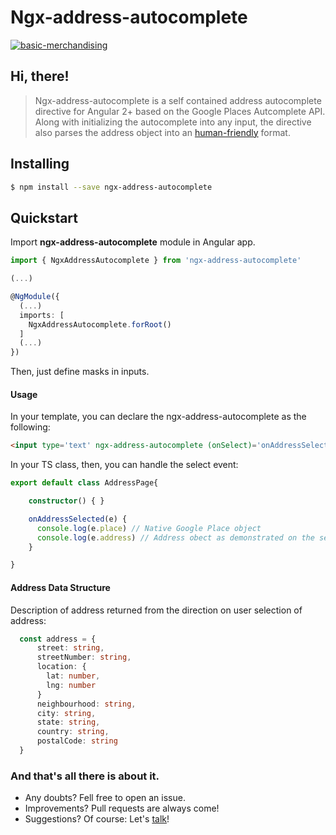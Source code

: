 # Ngx-address-autocomplete
[![basic-merchandising](https://imgur.com/LNOYczf.png)](https://github.com/leopq)


## Hi, there!

> Ngx-address-autocomplete is a self contained address autocomplete directive for Angular 2+ based on the Google Places Autcomplete API. Along with initializing the autocomplete into any  input, the directive also parses the address object into an [human-friendly](#address-data-structure) format.

## Installing

```sh
$ npm install --save ngx-address-autocomplete
```

## Quickstart

Import **ngx-address-autocomplete** module in Angular app.

```typescript
import { NgxAddressAutocomplete } from 'ngx-address-autocomplete'

(...)

@NgModule({
  (...)
  imports: [
    NgxAddressAutocomplete.forRoot()
  ]
  (...)
})
```

Then, just define masks in inputs.

#### Usage

In your template, you can declare the ngx-address-autocomplete as the following:
```html
<input type='text' ngx-address-autocomplete (onSelect)='onAddressSelected($event)' >
```

In your TS class, then, you can handle the select event:
```typescript
export default class AddressPage{

    constructor() { }

    onAddressSelected(e) {
      console.log(e.place) // Native Google Place object
      console.log(e.address) // Address obect as demonstrated on the section below.
    }

}
```

#### Address Data Structure

Description of address returned from the direction on user selection of address:

```typescript
  const address = {
      street: string,
      streetNumber: string,
      location: {
        lat: number,
        lng: number
      }
      neighbourhood: string, 
      city: string,
      state: string,
      country: string,
      postalCode: string
  }
```

### And that's all there is about it.
* Any doubts? Fell free to open an issue.
* Improvements? Pull requests are always come!
* Suggestions? Of course: Let's [talk](https://twitter.com/leopq)!

